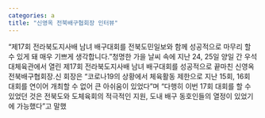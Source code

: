 ```yaml
---
categories: a
title: "신영옥 전북배구협회장 인터뷰"
---
```

“제17회 전라북도지사배 남녀 배구대회를 전북도민일보와 함께 성공적으로 마무리 할 수 있게 돼 매우 기쁘게 생각합니다.”청명한 가을 날씨 속에 지난 24, 25일 양일 간 우석대체육관에서 열린 제17회 전라북도지사배 남녀 배구대회를 성공적으로 끝마친 신영옥 전북배구협회장.신 회장은 “코로나19의 상황에서 체육활동 제한으로 지난 15회, 16회 대회를 연이어 개최할 수 없어 큰 아쉬움이 있었다”며 “다행히 이번 17회 대회를 할 수 있었던 것은 전북도와 도체육회의 적극적인 지원, 도내 배구 동호인들의 열정이 있었기에 가능했다”고 말했